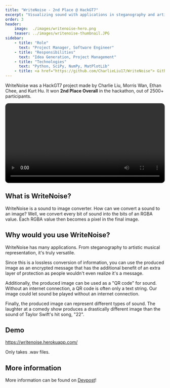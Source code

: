 ```yaml
---
title: "WriteNoise - 2nd Place @ HackGT7"
excerpt: "Visualizing sound with applications in steganography and artistic musical representation."
order: 3
header:
    image:  ./images/writenoise-hero.png
    teaser: ../images/writenoise-thumbnail.JPG
sidebar:
    - title: "Role"
      text: "Project Manager, Software Engineer"
    - title: "Responsibilities"
      text: "Idea Generation, Project Management"
    - title: "Technologies"
      text: "Python, SciPy, NumPy, MatPlotLib"
    - title: <a href="https://github.com/CharlieLiu17/WriteNoise"> Github Repo </a>
---
```


<style>
  .flex {
    display: flex;
    flex-direction: row;
    justify-content: center;
    align-items: center;
    gap: 1em;
    flex-wrap: wrap;
  }
  .flex-item {
    border-radius: 10px;
  }
  .caption {
    margin: 10px auto;
    font-size: 0.75em;
    font-style: italic;
  }
</style>

WriteNoise was a HackGT7 project made by Charlie Liu, Morris Wan, Ethan Chee, and Kurt Hu. It won **2nd Place Overall** in the hackathon, out of 2500+ participants.

<div class="flex">
  <video class="flex-item" width="100%" height="auto" controls loop>
    <source src="../../videos/WriteNoiseDemo.mp4" type="video/mp4">
  </video>
</div>

## What is WriteNoise?

WriteNoise is a sound to image converter. How can we convert a sound to an image? Well, we convert every bit of sound into the bits of an RGBA value. Each RGBA value then becomes a pixel in the final image.

## Why would you use WriteNoise?

WriteNoise has many applications. From steganography to artistic musical representation, it's truly versatile.

Since this is a lossless conversion of information, you can use the produced image as an encrypted message that has the additional benefit of an extra layer of protection as people wouldn't even realize it's a message. 

Additionally, the produced image can be used as a "QR code" for sound. Without an internet connection, a QR code is often only a text string. Our image could let sound be played without an internet connection.

Finally, the produced image can represent different types of sound. The laughter at a comedy show produces a drastically different image than the sound of Taylor Swift's  hit song, "22".

## Demo

https://writenoise.herokuapp.com/

Only takes .wav files.

## More information

More information can be found on [Devpost](https://devpost.com/software/write-noise)!
